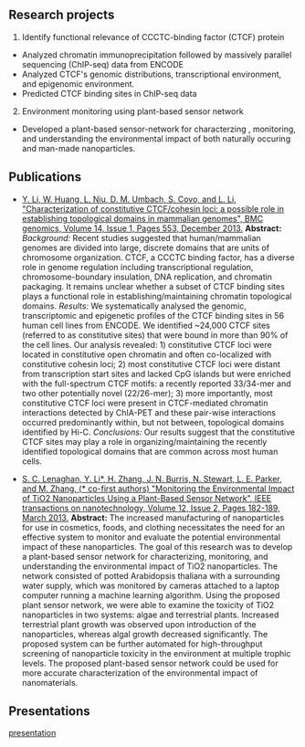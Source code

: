 


## Research projects
1. Identify functional relevance of CCCTC-binding factor (CTCF) protein
* Analyzed chromatin immunoprecipitation followed by massively parallel sequencing (ChIP-seq) data from ENCODE
* Analyzed CTCF's genomic distributions, transcriptional environment, and epigenomic environment. 
* Predicted CTCF binding sites in ChIP-seq data

2. Environment monitoring using plant-based sensor network
* Developed a plant-based sensor-network for characterzing , monitoring, and understanding the environmental impact of both naturally occuring and man-made nanoparticles. 

## Publications
* [Y. Li,  W. Huang, L. Niu, D. M. Umbach, S. Covo, and L. Li, "Characterization of constitutive CTCF/cohesin loci: a possible role in establishing topological domains in mammalian genomes", BMC genomics, Volume 14, Issue 1, Pages 553, December 2013.](https://bmcgenomics.biomedcentral.com/articles/10.1186/1471-2164-14-553)
**Abstract:**
*Background:* Recent studies suggested that human/mammalian genomes are divided into large, discrete domains that are units of chromosome organization. CTCF, a CCCTC binding factor, has a diverse role in genome regulation including transcriptional regulation, chromosome-boundary insulation, DNA replication, and chromatin packaging. It remains unclear whether a subset of CTCF binding sites plays a functional role in establishing/maintaining chromatin topological domains.
*Results:* We systematically analysed the genomic, transcriptomic and epigenetic profiles of the CTCF binding sites in 56 human cell lines from ENCODE. We identified ~24,000 CTCF sites (referred to as constitutive sites) that were bound in more than 90% of the cell lines. Our analysis revealed: 1) constitutive CTCF loci were located in constitutive open chromatin and often co-localized with constitutive cohesin loci; 2) most constitutive CTCF loci were distant from transcription start sites and lacked CpG islands but were enriched with the full-spectrum CTCF motifs: a recently reported 33/34-mer and two other potentially novel (22/26-mer); 3) more importantly, most constitutive CTCF loci were present in CTCF-mediated chromatin interactions detected by ChIA-PET and these pair-wise interactions occurred predominantly within, but not between, topological domains identified by Hi-C.
*Conclusions:* Our results suggest that the constitutive CTCF sites may play a role in organizing/maintaining the recently identified topological domains that are common across most human cells.



* [S. C. Lenaghan, Y. Li*,  H. Zhang, J. N. Burris, N. Stewart, L. E. Parker, and M. Zhang, (* co-first authors) "Monitoring the Environmental Impact of TiO2 Nanoparticles Using a Plant-Based Sensor Network", IEEE transactions on nanotechnology, Volume 12, Issue 2, Pages 182-189, March 2013.](https://ieeexplore.ieee.org/abstract/document/6418036/)
**Abstract:**
The increased manufacturing of nanoparticles for use in cosmetics, foods, and clothing necessitates the need for an effective system to monitor and evaluate the potential environmental impact of these nanoparticles. The goal of this research was to develop a plant-based sensor network for characterizing, monitoring, and understanding the environmental impact of TiO2 nanoparticles. The network consisted of potted Arabidopsis thaliana with a surrounding water supply, which was monitored by cameras attached to a laptop computer running a machine learning algorithm. Using the proposed plant sensor network, we were able to examine the toxicity of TiO2 nanoparticles in two systems: algae and terrestrial plants. Increased terrestrial plant growth was observed upon introduction of the nanoparticles, whereas algal growth decreased significantly. The proposed system can be further automated for high-throughput screening of nanoparticle toxicity in the environment at multiple trophic levels. The proposed plant-based sensor network could be used for more accurate characterization of the environmental impact of nanomaterials.


## Presentations

[presentation](../README.html)


